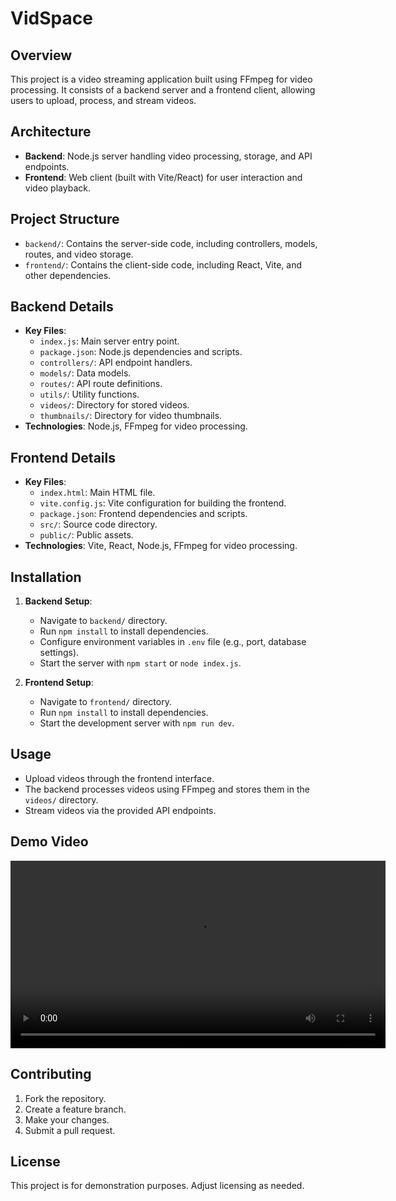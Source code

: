 # VidSpace

## Overview
This project is a video streaming application built using FFmpeg for video processing. It consists of a backend server and a frontend client, allowing users to upload, process, and stream videos.

## Architecture
- **Backend**: Node.js server handling video processing, storage, and API endpoints.
- **Frontend**: Web client (built with Vite/React) for user interaction and video playback.

## Project Structure
- `backend/`: Contains the server-side code, including controllers, models, routes, and video storage.
- `frontend/`: Contains the client-side code, including React, Vite, and other dependencies.

## Backend Details
- **Key Files**:
  - `index.js`: Main server entry point.
  - `package.json`: Node.js dependencies and scripts.
  - `controllers/`: API endpoint handlers.
  - `models/`: Data models.
  - `routes/`: API route definitions.
  - `utils/`: Utility functions.
  - `videos/`: Directory for stored videos.
  - `thumbnails/`: Directory for video thumbnails.
- **Technologies**: Node.js, FFmpeg for video processing.

## Frontend Details
- **Key Files**:
  - `index.html`: Main HTML file.
  - `vite.config.js`: Vite configuration for building the frontend.
  - `package.json`: Frontend dependencies and scripts.
  - `src/`: Source code directory.
  - `public/`: Public assets.
- **Technologies**: Vite, React, Node.js, FFmpeg for video processing.

## Installation
1. **Backend Setup**:
   - Navigate to `backend/` directory.
   - Run `npm install` to install dependencies.
   - Configure environment variables in `.env` file (e.g., port, database settings).
   - Start the server with `npm start` or `node index.js`.

2. **Frontend Setup**:
   - Navigate to `frontend/` directory.
   - Run `npm install` to install dependencies.
   - Start the development server with `npm run dev`.

## Usage
- Upload videos through the frontend interface.
- The backend processes videos using FFmpeg and stores them in the `videos/` directory.
- Stream videos via the provided API endpoints.

## Demo Video 
<video src="VidSpace.mp4" controls width="600"></video>

## Contributing
1. Fork the repository.
2. Create a feature branch.
3. Make your changes.
4. Submit a pull request.

## License
This project is for demonstration purposes. Adjust licensing as needed.

